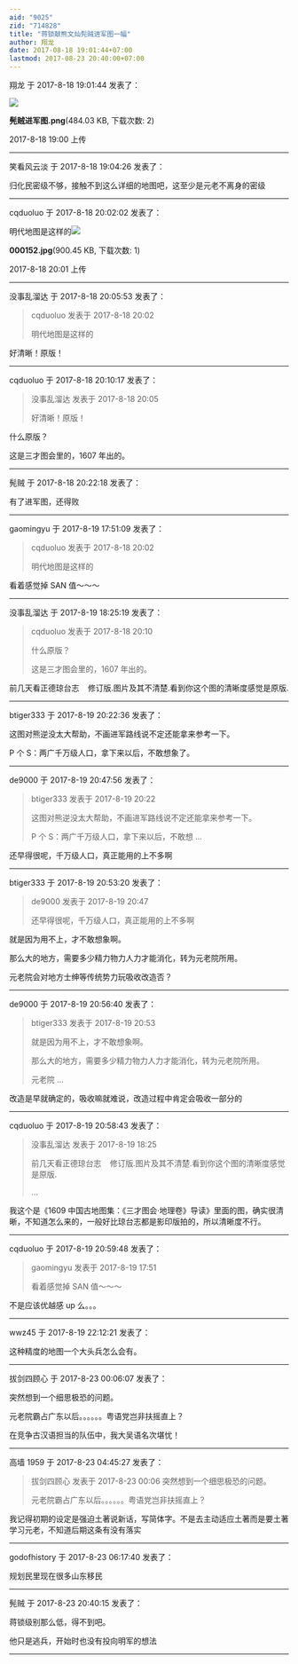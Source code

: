 ```yaml
---
aid: "9025"
zid: "714828"
title: "蒋锁献熊文灿髡贼进军图一幅"
author: 翔龙
date: 2017-08-18 19:01:44+07:00
lastmod: 2017-08-23 20:40:00+07:00
---
```


翔龙 于 2017-8-18 19:01:44 发表了：

![](/9025/190049qoiicz5ovqqiozsz.png)

**髡贼进军图.png**(484.03 KB, 下载次数: 2)

2017-8-18 19:00 上传

---

笑看风云淡 于 2017-8-18 19:04:26 发表了：

归化民密级不够，接触不到这么详细的地图吧，这至少是元老不离身的密级

---

cqduoluo 于 2017-8-18 20:02:02 发表了：

明代地图是这样的![](/9025/200153tlaa4zdhoudttd2o.jpg)

**000152.jpg**(900.45 KB, 下载次数: 1)

2017-8-18 20:01 上传

---

没事乱溜达 于 2017-8-18 20:05:53 发表了：

> cqduoluo 发表于 2017-8-18 20:02
>
> 明代地图是这样的

好清晰！原版！

---

cqduoluo 于 2017-8-18 20:10:17 发表了：

> 没事乱溜达 发表于 2017-8-18 20:05
>
> 好清晰！原版！

什么原版？

这是三才图会里的，1607 年出的。

---

髡贼 于 2017-8-18 20:22:18 发表了：

有了进军图，还得败

---

gaomingyu 于 2017-8-19 17:51:09 发表了：

> cqduoluo 发表于 2017-8-18 20:02
>
> 明代地图是这样的

看着感觉掉 SAN 值～～～

---

没事乱溜达 于 2017-8-19 18:25:19 发表了：

> cqduoluo 发表于 2017-8-18 20:10
>
> 什么原版？
>
> 这是三才图会里的，1607 年出的。

前几天看正德琼台志    修订版.图片及其不清楚.看到你这个图的清晰度感觉是原版.

---

btiger333 于 2017-8-19 20:22:36 发表了：

这图对熊逆没太大帮助，不画进军路线说不定还能拿来参考一下。

P 个 S：两广千万级人口，拿下来以后，不敢想象了。

---

de9000 于 2017-8-19 20:47:56 发表了：

> btiger333 发表于 2017-8-19 20:22
>
> 这图对熊逆没太大帮助，不画进军路线说不定还能拿来参考一下。
>
> P 个 S：两广千万级人口，拿下来以后，不敢想 ...

还早得很呢，千万级人口，真正能用的上不多啊

---

btiger333 于 2017-8-19 20:53:20 发表了：

> de9000 发表于 2017-8-19 20:47
>
> 还早得很呢，千万级人口，真正能用的上不多啊

就是因为用不上，才不敢想象啊。

那么大的地方，需要多少精力物力人力才能消化，转为元老院所用。

元老院会对地方士绅等传统势力玩吸收改造否？

---

de9000 于 2017-8-19 20:56:40 发表了：

> btiger333 发表于 2017-8-19 20:53
>
> 就是因为用不上，才不敢想象啊。
>
> 那么大的地方，需要多少精力物力人力才能消化，转为元老院所用。
>
> 元老院 ...

改造是早就确定的，吸收嘛就难说，改造过程中肯定会吸收一部分的

---

cqduoluo 于 2017-8-19 20:58:43 发表了：

> 没事乱溜达 发表于 2017-8-19 18:25
>
> 前几天看正德琼台志    修订版.图片及其不清楚.看到你这个图的清晰度感觉是原版.
>
> ...

我这个是《1609 中国古地图集：《三才图会·地理卷》导读》里面的图，确实很清晰，不知道怎么来的，一般好比琼台志都是影印版拍的，所以清晰度不行。

---

cqduoluo 于 2017-8-19 20:59:48 发表了：

> gaomingyu 发表于 2017-8-19 17:51
>
> 看着感觉掉 SAN 值～～～

不是应该优越感 up 么。。。

---

wwz45 于 2017-8-19 22:12:21 发表了：

这种精度的地图一个大头兵怎么会有。

---

拔剑四顾心 于 2017-8-23 00:06:07 发表了：

突然想到一个细思极恐的问题。

元老院霸占广东以后。。。。。。粤语党岂非扶摇直上？

在竞争古汉语担当的队伍中，我大吴语名次堪忧！

---

高墙 1959 于 2017-8-23 04:45:27 发表了：

> 拔剑四顾心 发表于 2017-8-23 00:06 突然想到一个细思极恐的问题。
>
> 元老院霸占广东以后。。。。。。粤语党岂非扶摇直上？

我记得初期的设定是强迫土著说新话，写简体字。不是去主动适应土著而是要土著学习元老，不知道后期这条有没有落实

---

godofhistory 于 2017-8-23 06:17:40 发表了：

规划民里现在很多山东移民

---

髡贼 于 2017-8-23 20:40:15 发表了：

蒋锁级别那么低，得不到吧。

他只是逃兵，开始时也没有投向明军的想法

---
